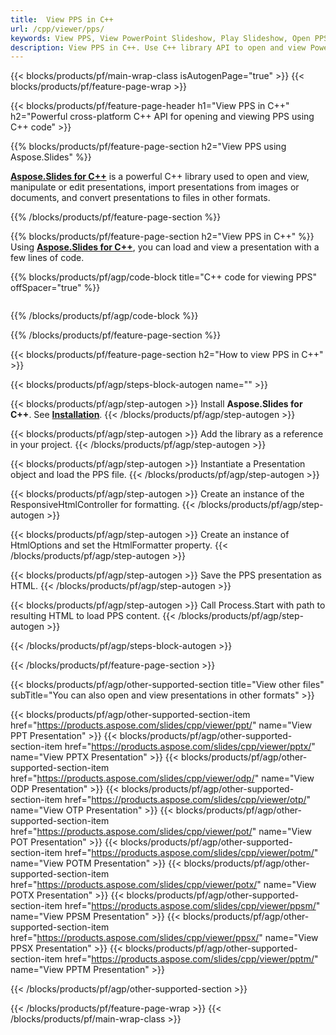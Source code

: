 ```yaml
---
title:  View PPS in C++
url: /cpp/viewer/pps/
keywords: View PPS, View PowerPoint Slideshow, Play Slideshow, Open PPS, PPS Viewer, PPS, PowerPoint, C++ API, C++ Library, CPP
description: View PPS in C++. Use C++ library API to open and view PowerPoint Slideshow
---
```


{{< blocks/products/pf/main-wrap-class isAutogenPage="true" >}}
{{< blocks/products/pf/feature-page-wrap >}}

{{< blocks/products/pf/feature-page-header h1="View PPS in C++" h2="Powerful cross-platform C++ API for opening and viewing PPS using C++ code" >}}

{{% blocks/products/pf/feature-page-section h2="View PPS using Aspose.Slides" %}}

[**Aspose.Slides for C++**](https://products.aspose.com/slides/cpp/) is a powerful C++ library used to open and view, manipulate or edit presentations, import presentations from images or documents, and convert presentations to files in other formats.

{{% /blocks/products/pf/feature-page-section %}}




{{% blocks/products/pf/feature-page-section  h2="View PPS in C++" %}}
Using [**Aspose.Slides for C++**](https://products.aspose.com/slides/cpp/), you can load and view a presentation with a few lines of code.

{{% blocks/products/pf/agp/code-block title="C++ code for viewing PPS" offSpacer="true" %}}
```cpp

```
{{% /blocks/products/pf/agp/code-block %}}

{{% /blocks/products/pf/feature-page-section %}}




{{< blocks/products/pf/feature-page-section  h2="How to view PPS in C++" >}}


{{< blocks/products/pf/agp/steps-block-autogen name="" >}}


{{< blocks/products/pf/agp/step-autogen >}}
Install **Aspose.Slides for C++**. See [**Installation**](https://docs.aspose.com/slides/cpp/installation/).
{{< /blocks/products/pf/agp/step-autogen >}}

{{< blocks/products/pf/agp/step-autogen >}}
Add the library as a reference in your project.
{{< /blocks/products/pf/agp/step-autogen >}}

{{< blocks/products/pf/agp/step-autogen >}}
Instantiate a Presentation object and load the PPS file.
{{< /blocks/products/pf/agp/step-autogen >}}

{{< blocks/products/pf/agp/step-autogen >}}
Create an instance of the ResponsiveHtmlController for formatting.
{{< /blocks/products/pf/agp/step-autogen >}}

{{< blocks/products/pf/agp/step-autogen >}}
Create an instance of HtmlOptions and set the HtmlFormatter property.
{{< /blocks/products/pf/agp/step-autogen >}}

{{< blocks/products/pf/agp/step-autogen >}}
Save the PPS presentation as HTML.
{{< /blocks/products/pf/agp/step-autogen >}}

{{< blocks/products/pf/agp/step-autogen >}}
Call Process.Start with path to resulting HTML to load PPS content.
{{< /blocks/products/pf/agp/step-autogen >}}


{{< /blocks/products/pf/agp/steps-block-autogen >}}


{{< /blocks/products/pf/feature-page-section >}}





{{< blocks/products/pf/agp/other-supported-section title="View other files" subTitle="You can also open and view presentations in other formats" >}}


{{< blocks/products/pf/agp/other-supported-section-item href="https://products.aspose.com/slides/cpp/viewer/ppt/" name="View PPT Presentation" >}}
{{< blocks/products/pf/agp/other-supported-section-item href="https://products.aspose.com/slides/cpp/viewer/pptx/" name="View PPTX Presentation" >}}
{{< blocks/products/pf/agp/other-supported-section-item href="https://products.aspose.com/slides/cpp/viewer/odp/" name="View ODP Presentation" >}}
{{< blocks/products/pf/agp/other-supported-section-item href="https://products.aspose.com/slides/cpp/viewer/otp/" name="View OTP Presentation" >}}
{{< blocks/products/pf/agp/other-supported-section-item href="https://products.aspose.com/slides/cpp/viewer/pot/" name="View POT Presentation" >}}
{{< blocks/products/pf/agp/other-supported-section-item href="https://products.aspose.com/slides/cpp/viewer/potm/" name="View POTM Presentation" >}}
{{< blocks/products/pf/agp/other-supported-section-item href="https://products.aspose.com/slides/cpp/viewer/potx/" name="View POTX Presentation" >}}
{{< blocks/products/pf/agp/other-supported-section-item href="https://products.aspose.com/slides/cpp/viewer/ppsm/" name="View PPSM Presentation" >}}
{{< blocks/products/pf/agp/other-supported-section-item href="https://products.aspose.com/slides/cpp/viewer/ppsx/" name="View PPSX Presentation" >}}
{{< blocks/products/pf/agp/other-supported-section-item href="https://products.aspose.com/slides/cpp/viewer/pptm/" name="View PPTM Presentation" >}}

{{< /blocks/products/pf/agp/other-supported-section >}}

{{< /blocks/products/pf/feature-page-wrap >}}
{{< /blocks/products/pf/main-wrap-class >}}
